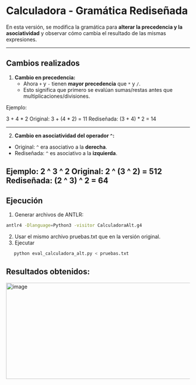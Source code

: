 # Calculadora - Gramática Rediseñada

En esta versión, se modifica la gramática para **alterar la precedencia y la asociatividad** y observar cómo cambia el resultado de las mismas expresiones.

---

## Cambios realizados

1. **Cambio en precedencia:**
   - Ahora `+` y `-` tienen **mayor precedencia** que `*` y `/`.  
   - Esto significa que primero se evalúan sumas/restas antes que multiplicaciones/divisiones.

Ejemplo:

3 + 4 * 2
Original: 3 + (4 * 2) = 11
Rediseñada: (3 + 4) * 2 = 14

---

2. **Cambio en asociatividad del operador `^`:**
- Original: `^` era asociativo a la **derecha**.  
- Rediseñada: `^` es asociativo a la **izquierda**.  


Ejemplo:
2 ^ 3 ^ 2
Original: 2 ^ (3 ^ 2) = 512
Rediseñada: (2 ^ 3) ^ 2 = 64
---

## Ejecución

1. Generar archivos de ANTLR:
```bash
antlr4 -Dlanguage=Python3 -visitor CalculadoraAlt.g4
```
2. Usar el mismo archivo pruebas.txt que en la versión original.
3. Ejecutar
```bash
   python eval_calculadora_alt.py < pruebas.txt

```
## Resultados obtenidos:

<img width="681" height="263" alt="image" src="https://github.com/user-attachments/assets/2a1bd063-8284-4fba-a394-99305b559b8b" />
